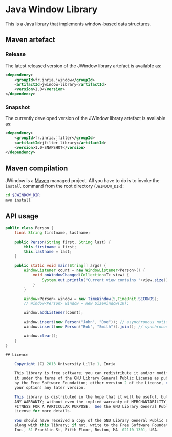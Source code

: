 # Java Window Library

This is a Java library that implements window-based data structures.


## Maven artefact

### Release
The latest released version of the JWindow library artefact is available as:

``` xml
<dependency>
    <groupId>fr.inria.jwindow</groupId>
    <artifactId>jwindow-library</artifactId>
    <version>1.0</version>
</dependency>
```

### Snapshot
The currently developed version of the JWindow library artefact is available as:

``` xml
<dependency>
    <groupId>fr.inria.jfilter</groupId>
    <artifactId>jfilter-library</artifactId>
    <version>1.0-SNAPSHOT</version>
</dependency>
```

## Maven compilation

JWindow is a [Maven](http://maven.apache.org "Maven") managed project. All you have to do is to invoke the `install` command from the root directory (`JWINDOW_DIR`):

``` bash
cd $JWINDOW_DIR
mvn install
```



## API usage

``` java
public class Person {
	final String firstname, lastname;

	public Person(String first, String last) {
		this.firstname = first;
		this.lastname = last;
	}

	public static void main(String[] args) {
		WindowListener count = new WindowListener<Person>() {
			void onWindowChanged(Collection<T> view) {
				System.out.println("Current view contains "+view.size()+" element(s)");
			}
		}

		Window<Person> window = new TimeWindow(5,TimeUnit.SECONDS);
		// Window<Person> window = new SizeWindow(10);

		window.addListener(count);

		window.insert(new Person("John", "Doe")); // asynchronous notification
		window.insert(new Person("Bob", "Smith")).join(); // synchronous notification

		window.clear();
	}
}

## Licence

    Copyright (C) 2013 University Lille 1, Inria

    This library is free software; you can redistribute it and/or modify
    it under the terms of the GNU Library General Public License as published
    by the Free Software Foundation; either version 2 of the License, or (at
    your option) any later version.

    This library is distributed in the hope that it will be useful, but WITHOUT
    ANY WARRANTY; without even the implied warranty of MERCHANTABILITY or
    FITNESS FOR A PARTICULAR PURPOSE.  See the GNU Library General Public
    License for more details.

    You should have received a copy of the GNU Library General Public License
    along with this library; if not, write to the Free Software Foundation,
    Inc., 51 Franklin St, Fifth Floor, Boston, MA  02110-1301, USA.